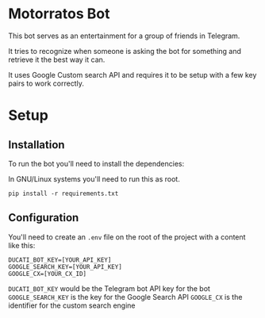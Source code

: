 # Motorratos Bot

This bot serves as an entertainment for a group of friends in Telegram.

It tries to recognize when someone is asking the bot for something and retrieve it the best way it can.

It uses Google Custom search API and requires it to be setup with a few key pairs to work correctly.

# Setup

## Installation
To run the bot you'll need to install the dependencies:

In GNU/Linux systems you'll need to run this as root.

```
pip install -r requirements.txt
```

## Configuration

You'll need to create an `.env` file on the root of the project with a content like this:

```
DUCATI_BOT_KEY=[YOUR_API_KEY]
GOOGLE_SEARCH_KEY=[YOUR_API_KEY]
GOOGLE_CX=[YOUR_CX_ID]
```

`DUCATI_BOT_KEY` would be the Telegram bot API key for the bot
`GOOGLE_SEARCH_KEY` is the key for the Google Search API
`GOOGLE_CX` is the identifier for the custom search engine